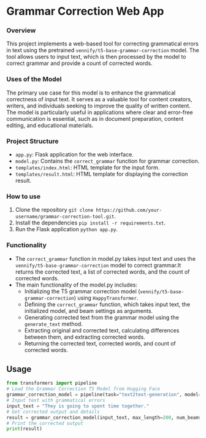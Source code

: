 # Grammar Correction Web App

### Overview
This project implements a web-based tool for correcting grammatical errors in text using the pretrained `vennify/t5-base-grammar-correction` model. The tool allows users to input text, which is then processed by the model to correct grammar and provide a count of corrected words.

### Uses of the Model
The primary use case for this model is to enhance the grammatical correctness of input text. It serves as a valuable tool for content creators, writers, and individuals seeking to improve the quality of written content. The model is particularly useful in applications where clear and error-free communication is essential, such as in document preparation, content editing, and educational materials.

### Project Structure
- `app.py`: Flask application for the web interface.
- `model.py`: Contains the `correct_grammar` function for grammar correction.
- `templates/index.html`: HTML template for the input form.
- `templates/result.html`: HTML template for displaying the correction result.

### How to use
1. Clone the repository `git clone https://github.com/your-username/grammar-correction-tool.git`.
2. Install the dependencies `pip install -r requirements.txt`.
3. Run the Flask application `python app.py`.

### Functionality
- The `correct_grammar` function in model.py takes input text and uses the `vennify/t5-base-grammar-correction` model to correct grammar.It returns the corrected text, a list of corrected words, and the count of corrected words.
- The main functionality of the model.py includes:
  - Initializing the T5 grammar correction model (`vennify/t5-base-grammar-correction`) using `HappyTransformer`.
  - Defining the `correct_grammar` function, which takes input text, the initialized model, and beam settings as arguments.
  - Generating corrected text from the grammar model using the `generate_text` method.
  - Extracting original and corrected text, calculating differences between them, and extracting corrected words.
  - Returning the corrected text, corrected words, and count of corrected words.

## Usage

```python
from transformers import pipeline
# Load the Grammar Correction T5 Model from Hugging Face
grammar_correction_model = pipeline(task="text2text-generation", model="hassaanik/grammar-correction-model")
# Input text with grammatical errors
input_text = "They is going to spent time together."
# Get corrected output and details
result = grammar_correction_model(input_text, max_length=200, num_beams=5, no_repeat_ngram_size=2)
# Print the corrected output
print(result)
